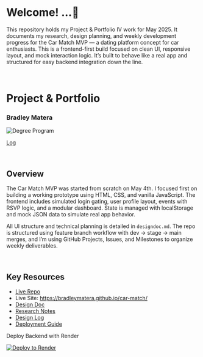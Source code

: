 # Welcome! ...🚀 

This repository holds my Project & Portfolio IV work for May 2025. It documents my research, design planning, and weekly development progress for the Car Match MVP — a dating platform concept for car enthusiasts. This is a frontend-first build focused on clean UI, responsive layout, and mock interaction logic. It’s built to behave like a real app and structured for easy backend integration down the line.

<br>

# Project & Portfolio  
### Bradley Matera  

![Degree Program](https://img.shields.io/badge/degree-web%20development-blue.svg)

[Log](./docs/log.md)

<br>

## Overview

The Car Match MVP was started from scratch on May 4th. I focused first on building a working prototype using HTML, CSS, and vanilla JavaScript. The frontend includes simulated login gating, user profile layout, events with RSVP logic, and a modular dashboard. State is managed with localStorage and mock JSON data to simulate real app behavior.

All UI structure and technical planning is detailed in `designdoc.md`. The repo is structured using feature branch workflow with dev → stage → main merges, and I’m using GitHub Projects, Issues, and Milestones to organize weekly deliverables.

<br>

## Key Resources

- [Live Repo](https://github.com/BradleyMatera/car-match)
- Live Site: https://bradleymatera.github.io/car-match/
- [Design Doc](https://github.com/BradleyMatera/car-match/blob/main/car-match-mvp/designdoc.md)
- [Research Notes](./docs/research)
- [Design Log](https://github.com/BradleyMatera/car-match/blob/main/docs/designs/README.md)
 - [Deployment Guide](./docs/DEPLOYMENT.md)

Deploy Backend with Render

[![Deploy to Render](https://render.com/images/deploy-to-render-button.svg)](https://render.com/deploy)

